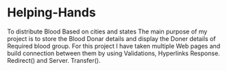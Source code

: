 # Helping-Hands
To distribute Blood Based on cities and states
The main purpose of my project is to store the Blood Donar details and display the Doner details of Required blood group. For this project I have taken multiple Web pages and build connection between them by using Validations, Hyperlinks Response. Redirect() and Server. Transfer().
